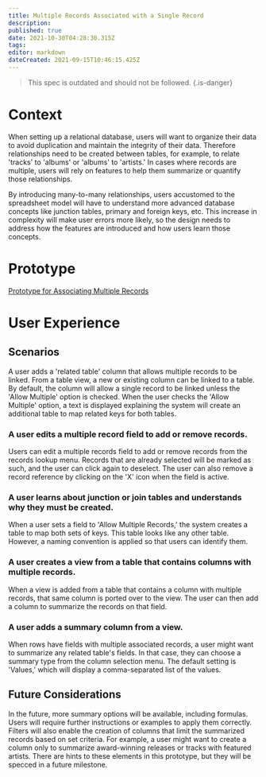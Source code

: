 ```yaml
---
title: Multiple Records Associated with a Single Record
description: 
published: true
date: 2021-10-30T04:28:30.315Z
tags: 
editor: markdown
dateCreated: 2021-09-15T10:46:15.425Z
---
```


> This spec is outdated and should not be followed.
{.is-danger}

# Context
When setting up a relational database, users will want to organize their data to avoid duplication and maintain the integrity of their data. Therefore relationships need to be created between tables, for example, to relate 'tracks' to 'albums' or 'albums' to 'artists.' In cases where records are multiple, users will rely on features to help them summarize or quantify those relationships.

By introducing many-to-many relationships, users accustomed to the spreadsheet model will have to understand more advanced database concepts like junction tables, primary and foreign keys, etc. This increase in complexity will make user errors more likely, so the design needs to address how the features are introduced and how users learn those concepts. 

# Prototype
[Prototype for Associating Multiple Records](https://www.figma.com/proto/Uaf1ntcldzK2U41Jhw6vS2/Mathesar-MVP?page-id=5192%3A55284&node-id=5279%3A55303&viewport=324%2C48%2C0.66&scaling=contain&starting-point-node-id=5279%3A55303)

# User Experience

## Scenarios
A user adds a 'related table' column that allows multiple records to be linked.
From a table view, a new or existing column can be linked to a table. By default, the column will allow a single record to be linked unless the 'Allow Multiple' option is checked. 
When the user checks the 'Allow Multiple' option, a text is displayed explaining the system will create an additional table to map related keys for both tables.

### A user edits a multiple record field to add or remove records.
Users can edit a multiple records field to add or remove records from the records lookup menu. Records that are already selected will be marked as such, and the user can click again to deselect.
The user can also remove a record reference by clicking on the 'X' icon when the field is active.

### A user learns about junction or join tables and understands why they must be created.
When a user sets a field to 'Allow Multiple Records,' the system creates a table to map both sets of keys. This table looks like any other table. However, a naming convention is applied so that users can identify them.

### A user creates a view from a table that contains columns with multiple records.
When a view is added from a table that contains a column with multiple records, that same column is ported over to the view. The user can then add a column to summarize the records on that field.

### A user adds a summary column from a view.
When rows have fields with multiple associated records, a user might want to summarize any related table's fields. In that case, they can choose a summary type from the column selection menu. The default setting is 'Values,' which will display a comma-separated list of the values. 

## Future Considerations
In the future, more summary options will be available, including formulas. Users will require further instructions or examples to apply them correctly. Filters will also enable the creation of columns that limit the summarized records based on set criteria. For example, a user might want to create a column only to summarize award-winning releases or tracks with featured artists. There are hints to these elements in this prototype, but they will be specced in a future milestone.